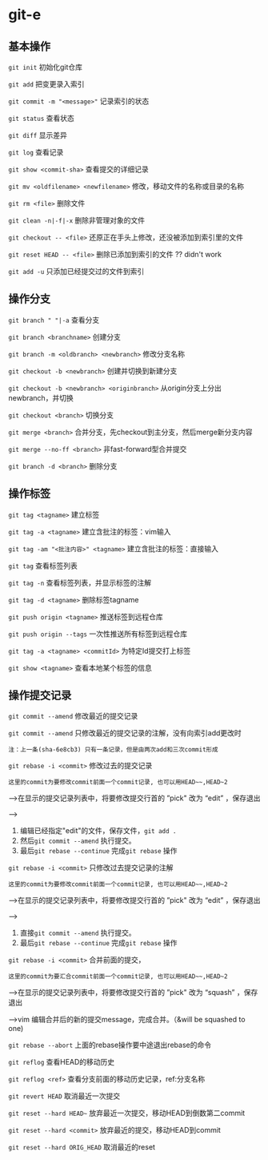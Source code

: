 # git-e

## 基本操作

`git init`	初始化git仓库

`git add` 	把变更录入索引

`git commit -m "<message>"`	记录索引的状态

`git status`	查看状态

`git diff`	显示差异

`git log`	查看记录

`git show <commit-sha>`	查看提交的详细记录

`git mv <oldfilename> <newfilename>`	修改，移动文件的名称或目录的名称

`git rm <file>`	删除文件

`git clean -n|-f|-x`	删除非管理对象的文件

`git checkout -- <file>`	还原正在手头上修改，还没被添加到索引里的文件

`git reset HEAD -- <file>`	删除已添加到索引的文件 ?? didn't work

`git add -u` 	只添加已经提交过的文件到索引

## 操作分支

`git branch " "|-a`	查看分支

`git branch <branchname>`	创建分支

`git branch -m <oldbranch> <newbranch>`	修改分支名称

`git checkout -b <newbranch>` 创建并切换到新建分支

`git checkout -b <newbranch> <originbranch>` 从origin分支上分出newbranch，并切换

`git checkout <branch>`	切换分支

`git merge <branch>`	合并分支，先checkout到主分支，然后merge新分支内容

`git merge --no-ff <branch>`	非fast-forward型合并提交

`git branch -d <branch>`	删除分支

## 操作标签

`git tag <tagname>`	建立标签

`git tag -a <tagname>`	建立含批注的标签：vim输入

`git tag -am "<批注内容>" <tagname>`	建立含批注的标签：直接输入

`git tag`	查看标签列表

`git tag -n`	查看标签列表，并显示标签的注解

`git tag -d <tagname>`	删除标签tagname

`git push origin <tagname>`	推送标签到远程仓库

`git push origin --tags`	一次性推送所有标签到远程仓库

`git tag -a <tagname> <commitId>`	为特定Id提交打上标签

`git show <tagname>`	查看本地某个标签的信息

## 操作提交记录

`git commit --amend`	修改最近的提交记录

`git commit --amend`	只修改最近的提交记录的注解，没有向索引add更改时

`注：上一条(sha-6e8cb3) 只有一条记录，但是由两次add和三次commit形成`



`git rebase -i <commit>`	修改过去的提交记录

`这里的commit为要修改commit前面一个commit记录, 也可以用HEAD~~,HEAD~2`

-->在显示的提交记录列表中，将要修改提交行首的 ”pick" 改为 “edit” ，保存退出

-->

1. 编辑已经指定"edit"的文件，保存文件，`git add .`
2. 然后`git commit --amend` 执行提交。
3. 最后`git rebase --continue` 完成`git rebase` 操作



`git rebase -i <commit>`	只修改过去提交记录的注解

`这里的commit为要修改commit前面一个commit记录, 也可以用HEAD~~,HEAD~2`

-->在显示的提交记录列表中，将要修改提交行首的 ”pick" 改为 “edit” ，保存退出

-->

1. 直接`git commit --amend` 执行提交。
2. 最后`git rebase --continue` 完成`git rebase` 操作



`git rebase -i <commit>`	合并前面的提交，

`这里的commit为要汇合commit前面一个commit记录, 也可以用HEAD~~,HEAD~2`

-->在显示的提交记录列表中，将要修改提交行首的 ”pick" 改为 “squash” ，保存退出

-->vim 编辑合并后的新的提交message，完成合并。（&will be squashed to one)



`git rebase --abort`	上面的rebase操作要中途退出rebase的命令



`git reflog`	查看HEAD的移动历史

`git reflog <ref>`	查看分支前面的移动历史记录，ref:分支名称



`git revert HEAD`	取消最近一次提交



`git reset --hard HEAD~`	放弃最近一次提交，移动HEAD到倒数第二commit

`git reset --hard <commit>`	放弃最近的提交，移动HEAD到commit

`git reset --hard ORIG_HEAD`	取消最近的reset